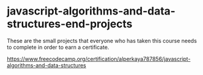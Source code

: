 # javascript-algorithms-and-data-structures-end-projects
These are the small projects that everyone who has taken this course needs to complete in order to earn a certificate.

https://www.freecodecamp.org/certification/alperkaya787856/javascript-algorithms-and-data-structures
